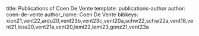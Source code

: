title: Publications of Coen De Vente
template: publications-author
author: coen-de-vente
author_name: Coen De Vente
bibkeys: xion21,vent22,ardu20,vent23b,vent23c,vent20a,schw22,schw22a,vent18,vent21,less20,vent21a,vent20,lemi22,lemi23,gonz21,vent23a